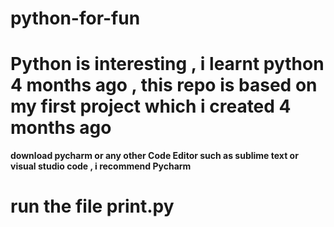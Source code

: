 # python-for-fun
# Python is interesting , i learnt python 4 months ago , this repo is based on my first project which i created 4 months ago
 **download pycharm or any other Code Editor such as sublime text or visual studio code , i recommend Pycharm**
# run the file print.py
